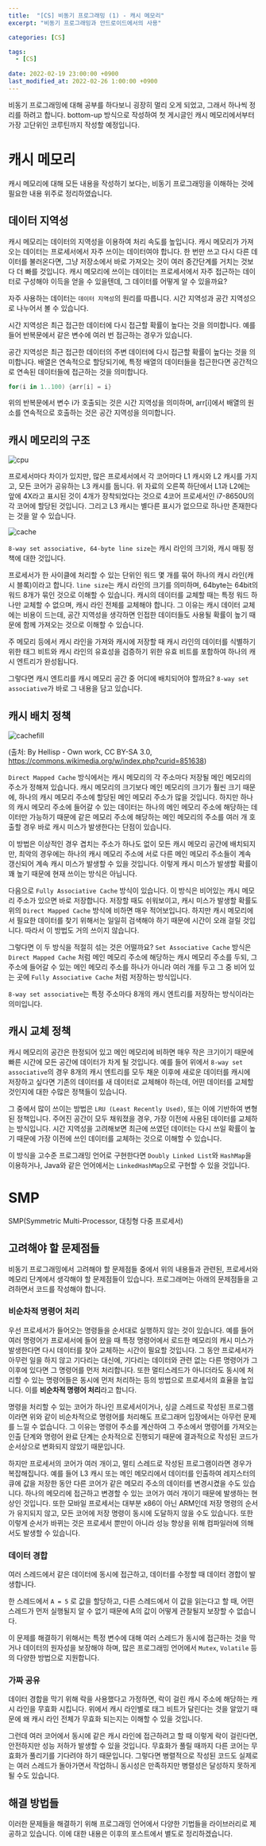 ```yaml
---
title:  "[CS] 비동기 프로그래밍 (1) - 캐시 메모리"
excerpt: "비동기 프로그래밍과 안드로이드에서의 사용"

categories: [CS]

tags:
  - [CS]
 
date: 2022-02-19 23:00:00 +0900
last_modified_at: 2022-02-26 1:00:00 +0900
---
```


비동기 프로그래밍에 대해 공부를 하다보니 굉장히 멀리 오게 되었고, 그래서 하나씩 정리를 하려고 합니다. bottom-up 방식으로 작성하여 첫 게시글인 캐시 메모리에서부터 가장 고단위인 코루틴까지 작성할 예정입니다.

<!-- # 메모리 계층 구조

레지스터 - 캐시 메모리 - 메인 메모리 - 저장소

오른쪽으로 갈 수록 용량은 커지지만, 속도가 느림

# 워드

현재 거의 모든 CPU가 64bit인데, 워드의 크기가 64bit라는 의미입니다. 워드는 CPU가 한 사이클에 처리할 수 있는 크기의 단위이며, 이 크기가 CPU의 범용 레지스터의 크기와도 같습니다. -->

# 캐시 메모리

캐시 메모리에 대해 모든 내용을 작성하기 보다는, 비동기 프로그래밍을 이해하는 것에 필요한 내용 위주로 정리하였습니다.

## 데이터 지역성

캐시 메모리는 데이터의 지역성을 이용하여 처리 속도를 높입니다. 캐시 메모리가 가져오는 데이터는 프로세서에서 자주 쓰이는 데이터여야 합니다. 한 번만 쓰고 다시 다른 데이터를 불러온다면, 그냥 저장소에서 바로 가져오는 것이 여러 중간단계를 거치는 것보다 더 빠를 것입니다. 캐시 메모리에 쓰이는 데이터는 프로세서에서 자주 접근하는 데이터로 구성해야 이득을 얻을 수 있을텐데, 그 데이터를 어떻게 알 수 있을까요?

자주 사용하는 데이터는 `데이터 지역성`의 원리를 따릅니다. 시간 지역성과 공간 지역성으로 나누어서 볼 수 있습니다.

시간 지역성은 최근 접근한 데이터에 다시 접근할 확률이 높다는 것을 의미합니다. 예를 들어 반복문에서 같은 변수에 여러 번 접근하는 경우가 있습니다.

공간 지역성은 최근 접근한 데이터의 주변 데이터에 다시 접근할 확률이 높다는 것을 의미합니다. 배열은 연속적으로 할당되기에, 특정 배열의 데이터들을 접근한다면 공간적으로 연속된 데이터들에 접근하는 것을 의미합니다.

```kotlin
for(i in 1..100) {arr[i] = i}
```

위의 반복문에서 변수 i가 호출되는 것은 시간 지역성을 의미하며, arr[i]에서 배열의 원소를 연속적으로 호출하는 것은 공간 지역성을 의미합니다.

## 캐시 메모리의 구조

![cpu](/assets/img/cs_1/cpu.png)

프로세서마다 차이가 있지만, 많은 프로세서에서 각 코어마다 L1 캐시와 L2 캐시를 가지고, 모든 코어가 공유하는 L3 캐시를 둡니다. 위 자료의 오른쪽 하단에서 L1과 L2에는 앞에 4X라고 표시된 것이 4개가 장착되었다는 것으로 4코어 프로세서인 i7-8650U의 각 코어에 할당된 것입니다. 그리고 L3 캐시는 별다른 표시가 없으므로 하나만 존재한다는 것을 알 수 있습니다.

![cache](/assets/img/cs_1/cache.png)

`8-way set associative, 64-byte line size`는 캐시 라인의 크기와, 캐시 매핑 정책에 대한 것입니다.

프로세서가 한 사이클에 처리할 수 있는 단위인 워드 몇 개를 묶어 하나의 캐시 라인(캐시 블록)이라고 합니다. `line size`는 캐시 라인의 크기를 의미하며, 64byte는 64bit의 워드 8개가 묶인 것으로 이해할 수 있습니다. 캐시의 데이터를 교체할 때는 특정 워드 하나만 교체할 수 없으며, 캐시 라인 전체를 교체해야 합니다. 그 이유는 캐시 데이터 교체에는 비용이 드는데, 공간 지역성을 생각하면 인접한 데이터들도 사용될 확률이 높기 때문에 함께 가져오는 것으로 이해할 수 있습니다.

주 메모리 등에서 캐시 라인을 가져와 캐시에 저장할 때 캐시 라인의 데이터를 식별하기 위한 태그 비트와 캐시 라인의 유효성을 검증하기 위한 유효 비트를 포함하여 하나의 캐시 엔트리가 완성됩니다.

그렇다면 캐시 엔트리를 캐시 메모리 공간 중 어디에 배치되어야 할까요? `8-way set associative`가 바로 그 내용을 담고 있습니다.

## 캐시 배치 정책

![cachefill](/assets/img/cs_1/cachefill.png)

(출처: By Hellisp - Own work, CC BY-SA 3.0, https://commons.wikimedia.org/w/index.php?curid=851638)

`Direct Mapped Cache` 방식에서는 캐시 메모리의 각 주소마다 저장될 메인 메모리의 주소가 정해져 있습니다. 캐시 메모리의 크기보다 메인 메모리의 크기가 훨씬 크기 때문에, 하나의 캐시 메모리 주소에 할당된 메인 메모리 주소가 많을 것입니다. 하지만 하나의 캐시 메모리 주소에 들어갈 수 있는 데이터는 하나의 메인 메모리 주소에 해당하는 데이터만 가능하기 때문에 같은 메모리 주소에 해당하는 메인 메모리의 주소를 여러 개 호출할 경우 바로 캐시 미스가 발생한다는 단점이 있습니다.

이 방법은 이상적인 경우 겹치는 주소가 하나도 없이 모든 캐시 메모리 공간에 배치되지만, 최악의 경우에는 하나의 캐시 메모리 주소에 서로 다른 메인 메모리 주소들이 계속 갱신되어 계속 캐시 미스가 발생할 수 있을 것입니다. 이렇게 캐시 미스가 발생할 확률이 꽤 높기 때문에 현재 쓰이는 방식은 아닙니다.

다음으로 `Fully Associative Cache` 방식이 있습니다. 이 방식은 비어있는 캐시 메모리 주소가 있으면 바로 저장합니다. 저장할 때도 쉬워보이고, 캐시 미스가 발생할 확률도 위의 `Direct Mapped Cache` 방식에 비하면 매우 적어보입니다. 하지만 캐시 메모리에서 필요한 데이터를 찾기 위해서는 일일히 검색해야 하기 때문에 시간이 오래 걸릴 것입니다. 따라서 이 방법도 거의 쓰이지 않습니다.

그렇다면 이 두 방식을 적절히 섞는 것은 어떨까요? `Set Associative Cache` 방식은 `Direct Mapped Cache` 처럼 메인 메모리 주소에 해당하는 캐시 메모리 주소를 두되, 그 주소에 들어갈 수 있는 메인 메모리 주소를 하나가 아니라 여러 개를 두고 그 중 비어 있는 곳에 `Fully Associative Cache` 처럼 저장하는 방식입니다.

`8-way set associative`는 특정 주소마다 8개의 캐시 엔트리를 저장하는 방식이라는 의미입니다.

## 캐시 교체 정책

캐시 메모리의 공간은 한정되어 있고 메인 메모리에 비하면 매우 작은 크기이기 때문에 빠른 시간에 모든 공간에 데이터가 차게 될 것입니다. 예를 들어 위에서 `8-way set associative`의 경우 8개의 캐시 엔트리를 모두 채운 이후에 새로운 데이터를 캐시에 저장하고 싶다면 기존의 데이터를 새 데이터로 교체해야 하는데, 어떤 데이터를 교체할 것인지에 대한 수많은 정책들이 있습니다.

그 중에서 많이 쓰이는 방법은 `LRU (Least Recently Used)`, 또는 이에 기반하여 변형된 정책입니다. 주어진 공간이 모두 채워졌을 경우, 가장 이전에 사용된 데이터를 교체하는 방식입니다. 시간 지역성을 고려해보면 최근에 쓰였던 데이터는 다시 쓰일 확률이 높기 때문에 가장 이전에 쓰인 데이터를 교체하는 것으로 이해할 수 있습니다.

이 방식을 고수준 프로그래밍 언어로 구현한다면 `Doubly Linked List`와 `HashMap`을 이용하거나, Java와 같은 언어에서는 `LinkedHashMap`으로 구현할 수 있을 것입니다.

# SMP

SMP(Symmetric Multi-Processor, 대칭형 다중 프로세서)

## 고려해야 할 문제점들

비동기 프로그래밍에서 고려해야 할 문제점들 중에서 위의 내용들과 관련된, 프로세서와 메모리 단계에서 생각해야 할 문제점들이 있습니다. 프로그래머는 아래의 문제점들을 고려하면서 코드를 작성해야 합니다.

### 비순차적 명령어 처리

우선 프로세서가 들어오는 명령들을 순서대로 실행하지 않는 것이 있습니다. 예를 들어 여러 명령어가 프로세서에 들어 왔을 때 특정 명령어에서 로드한 메모리의 캐시 미스가 발생한다면 다시 데이터를 찾아 교체하는 시간이 필요할 것입니다. 그 동안 프로세서가 아무런 일을 하지 않고 기다리는 대신에, 기다리는 데이터와 관련 없는 다른 명령어가 그 이후에 있다면 그 명령어를 먼저 처리합니다. 또한 멀티스레드가 아니더라도 동시에 처리할 수 있는 명령어들은 동시에 먼저 처리하는 등의 방법으로 프로세서의 효율을 높입니다. 이를 **비순차적 명령어 처리**라고 합니다.

명령을 처리할 수 있는 코어가 하나인 프로세서이거나, 싱글 스레드로 작성된 프로그램이라면 위와 같이 비순차적으로 명령어를 처리해도 프로그래머 입장에서는 아무런 문제를 느낄 수 없습니다. 그 이유는 명령어 주소를 계산하여 그 주소에서 명령어를 가져오는 인출 단계와 명령어 완료 단계는 순차적으로 진행되기 때문에 결과적으로 작성된 코드가 순서상으로 변화되지 않았기 때문입니다.

하지만 프로세서의 코어가 여러 개이고, 멀티 스레드로 작성된 프로그램이라면 경우가 복잡해집니다. 예를 들어 L3 캐시 또는 메인 메모리에서 데이터를 인출하여 레지스터의 큐에 값을 저장한 동안 다른 코어가 같은 메모리 주소의 데이터를 변경시켰을 수도 있습니다. 하나의 메모리에 접근하고 변경할 수 있는 코어가 여러 개이기 때문에 발생하는 현상인 것입니다. 또한 모바일 프로세서는 대부분 x86이 아닌 ARM인데 저장 명령의 순서가 유지되지 않고, 모든 코어에 저장 명령이 동시에 도달하지 않을 수도 있습니다. 또한 이렇게 순서가 바뀌는 것은 프로세서 뿐만이 아니라 성능 향상을 위해 컴파일러에 의해서도 발생할 수 있습니다.

### 데이터 경합

여러 스레드에서 같은 데이터에 동시에 접근하고, 데이터를 수정할 때 데이터 경합이 발생합니다.

한 스레드에서 `A = 5` 로 값을 할당하고, 다른 스레드에서 이 값을 읽는다고 할 때, 어떤 스레드가 먼저 실행될지 알 수 없기 때문에 A의 값이 어떻게 관찰될지 보장할 수 없습니다.

이 문제를 해결하기 위해서는 특정 변수에 대해 여러 스레드가 동시에 접근하는 것을 막거나 데이터의 원자성을 보장해야 하며, 많은 프로그래밍 언어에서 `Mutex`, `Volatile` 등의 다양한 방법으로 지원합니다.

### 가짜 공유

데이터 경합을 막기 위해 락을 사용했다고 가정하면, 락이 걸린 캐시 주소에 해당하는 캐시 라인을 무효화 시킵니다. 위에서 캐시 라인별로 태그 비트가 달린다는 것을 알았기 때문에 왜 캐시 라인 전체가 무효화 되는지는 이해할 수 있을 것입니다.

그런데 여러 코어에서 동시에 같은 캐시 라인에 접근하려고 할 때 이렇게 락이 걸린다면, 안전하지만 성능 저하가 발생할 수 있을 것입니다. 무효화가 풀릴 때까지 다른 코어는 무효화가 풀리기를 기다려야 하기 때문입니다. 그렇다면 병렬적으로 작성된 코드도 실제로는 여러 스레드가 돌아가면서 작업하니 동시성은 만족하지만 병렬성은 달성하지 못하게 될 수도 있습니다.


## 해결 방법들

이러한 문제들을 해결하기 위해 프로그래밍 언어에서 다양한 기법들을 라이브러리로 제공하고 있습니다. 이에 대한 내용은 이후의 포스트에서 별도로 정리하겠습니다.